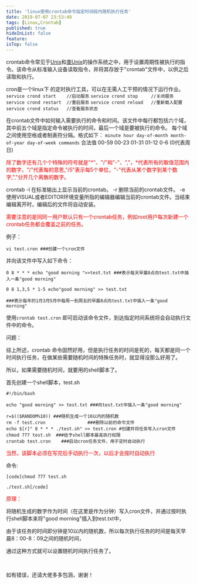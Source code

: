 ```yaml
---
title: 'linux使用crontab命令指定时间段内随机执行任务'
date: 2019-07-07 23:53:49
tags: [Linux,Crontab]
published: true
hideInList: false
feature: 
isTop: false
---
```


crontab命令常见于[Unix](https://baike.baidu.com/item/Unix)和[类Unix](https://baike.baidu.com/item/%E7%B1%BBUnix)的操作系统之中，用于设置周期性被执行的指令。该命令从标准输入设备读取指令，并将其存放于"crontab"文件中，以供之后读取和执行。

cron是一个linux下 的定时执行工具，可以在无需人工干预的情况下运行作业。
`service crond start    //启动服务`
`service crond stop     //关闭服务`
`service crond restart  //重启服务`
`service crond reload   //重新载入配置`
`service crond status   //查看服务状态`

在crontab文件中如何输入需要执行的命令和时间。该文件中每行都包括六个域，其中前五个域是指定命令被执行的时间，最后一个域是要被执行的命令。
每个域之间使用空格或者制表符分隔。格式如下：
`minute hour day-of-month month-of-year day-of-week commands`
合法值 00-59 00-23 01-31 01-12 0-6 (0代表周日)

<span style="color: #ff0000;">除了数字还有几个个特殊的符号就是"*"、"/"和"-"、","，*代表所有的取值范围内的数字，"/"代表每的意思,"/5"表示每5个单位，"-"代表从某个数字到某个数字,","分开几个离散的数字。</span>

crontab -l 在标准输出上显示当前的crontab。
-r 删除当前的crontab文件。
-e 使用VISUAL或者EDITOR环境变量所指的编辑器编辑当前的crontab文件。当结束编辑离开时，编辑后的文件将自动安装。

<span style="color: #ff0000;">需要注意的是同同一用户默认只有一个crontab任务，例如root用户每次新建一个crontab任务都会覆盖之前的任务。</span>

例子：

`vi test.cron ###创建一个cron文件`

并向该文件中写入如下命令：

```shell
0 8 * * * echo "good morning ">>test.txt ###表示每天早晨8点向test.txt中插入一条"good morning"

0 8 1,3,5 * 1-5 echo"good morning" >> test.txt

###表示每年的1月3月5月中每周一到周五的早晨8点向test.txt中插入一条"good morning"
```

使用`crontab test.cron`  即可启动该命令文件，到达指定时间系统将会自动执行文件中的命令。

问题：

综上所述，crontab 命令固然好用，但是执行任务的时间是死的，每天都是同一个时间执行任务，在做某些需要随机时间的特殊任务时，就显得没那么好用了。

所以，如果需要随机时间，就要用的shell脚本了。

首先创建一个shell脚本，test.sh

```shell
#!/bin/bash

echo "good morning" >> test.txt ###向test.txt中插入一条"good morning"

r=$(($RANDOM%10)) ###随机生成一个10以内的随机数
rm -f test.cron                ###删除以前的命令文件
echo $[r]" 8 * * * ./test.sh" >> test.cron #创建并将任务写入cron文件
chmod 777 test.sh  ###给予shell脚本最高执行权限
crontab test.cron    ###启动cron任务文件，用于定时自动执行
```

<span style="color: #ff0000;">当然，该脚本必须在写完后手动执行一次，以后才会按时自动执行</span>

命令:

`[code]chmod 777 test.sh`

`./test.sh[/code]`

<span style="color: #ff0000;">原理：</span>

将随机生成的数字作为时间（在这里是作为分钟）写入cron文件，并通过按时执行shell脚本来将"good morning"插入到test.txt中，

由于该任务的时间即分钟是10以内的随机数，所以每次执行任务的时间是每天早晨8：00-8：09之间的随机时间，

通过这种方式就可以设置随机时间执行任务了。

&nbsp;

如有错误，还请大佬多多包涵，谢谢！